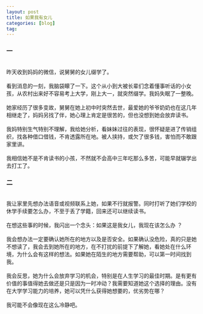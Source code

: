 ```yaml
---
layout: post
title: 如果我有女儿
categories: [blog]
tag:
---
```

<a name="7941da94"></a>
### 一

<br />昨天收到妈妈的微信，说舅舅的女儿缀学了。<br />
<br />看到消息的一刻，我脑袋矇了一下。这个从小到大被长辈们念着懂事听话的小女孩，从农村出来好不容易考上大学，刚上大一，就突然缀学。我妈失眠了一整晚。<br />
<br />她家经历了很多变故，舅舅在她上初中时突然去世，最爱她的爷爷奶奶也在这几年相继走了，妈妈另找了伴，她心理上肯定是很苦的，但也没想到她会放弃读书。<br />
<br />我妈特别生气特别不理解，我给她分析，看妹妹过往的表现，很怀疑是进了传销组织，找各种借口借钱，不肯透露所在地。被人挟持，或欠了很多钱，害怕而不敢跟家里讲。<br />
<br />我相信她不是不肯读书的小孩，不然就不会高中三年吃那么多苦，可能早就辍学出去打工了。<br />

<a name="2d8be272"></a>
### 二

<br />我让家里先想办法语音或视频联系上她，如果不行就报警。同时打听了她们学校的休学手续要怎么办，不至于丢了学籍，回来还可以继续读书。<br />
<br />在想这些事的时候，我闪出一个念头：如果这是我女儿，我现在该怎么办 ？<br />
<br />我会想办法一定要确认她所在的地方以及是否安全。如果确认没危险，真的只是她不想读了，我会去到她所在的地方，在不打扰的前提下了解她，看她处在什么环境，为什么会有这样的想法。如果她在陌生的地方需要帮助，可以第一时间找到我。<br />
<br />我会反思，她为什么会放弃学习的机会，特别是在人生学习的最佳时期。是有更有价值的事值得她去做还是只是因为一时冲动？我需要知道她这个选择的理由。没有在大学学习能力的培养，她可以凭什么获得她想要的，优劣势在哪？<br />
<br />我可能不会像现在这么冷静吧。
